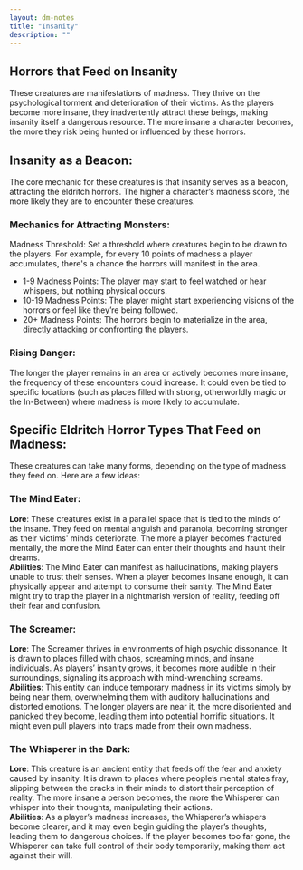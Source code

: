 ```yaml
---
layout: dm-notes
title: "Insanity"
description: ""
---
```


## Horrors that Feed on Insanity
These creatures are manifestations of madness. They thrive on the psychological torment and deterioration of their victims. As the players become more insane, they inadvertently attract these beings, making insanity itself a dangerous resource. The more insane a character becomes, the more they risk being hunted or influenced by these horrors.

## Insanity as a Beacon:
The core mechanic for these creatures is that insanity serves as a beacon, attracting the eldritch horrors. The higher a character’s madness score, the more likely they are to encounter these creatures.

### Mechanics for Attracting Monsters:
Madness Threshold: Set a threshold where creatures begin to be drawn to the players. For example, for every 10 points of madness a player accumulates, there's a chance the horrors will manifest in the area.
* 1-9 Madness Points: The player may start to feel watched or hear whispers, but nothing physical occurs.
* 10-19 Madness Points: The player might start experiencing visions of the horrors or feel like they’re being followed.
* 20+ Madness Points: The horrors begin to materialize in the area, directly attacking or confronting the players.  
### Rising Danger:
The longer the player remains in an area or actively becomes more insane, the frequency of these encounters could increase. It could even be tied to specific locations (such as places filled with strong, otherworldly magic or the In-Between) where madness is more likely to accumulate.

## Specific Eldritch Horror Types That Feed on Madness:
These creatures can take many forms, depending on the type of madness they feed on. Here are a few ideas:

### The Mind Eater:
**Lore**: These creatures exist in a parallel space that is tied to the minds of the insane. They feed on mental anguish and paranoia, becoming stronger as their victims' minds deteriorate. The more a player becomes fractured mentally, the more the Mind Eater can enter their thoughts and haunt their dreams.  
**Abilities**: The Mind Eater can manifest as hallucinations, making players unable to trust their senses. When a player becomes insane enough, it can physically appear and attempt to consume their sanity. The Mind Eater might try to trap the player in a nightmarish version of reality, feeding off their fear and confusion.  
### The Screamer:
**Lore**: The Screamer thrives in environments of high psychic dissonance. It is drawn to places filled with chaos, screaming minds, and insane individuals. As players’ insanity grows, it becomes more audible in their surroundings, signaling its approach with mind-wrenching screams.  
**Abilities**: This entity can induce temporary madness in its victims simply by being near them, overwhelming them with auditory hallucinations and distorted emotions. The longer players are near it, the more disoriented and panicked they become, leading them into potential horrific situations. It might even pull players into traps made from their own madness.  
### The Whisperer in the Dark:
**Lore**: This creature is an ancient entity that feeds off the fear and anxiety caused by insanity. It is drawn to places where people’s mental states fray, slipping between the cracks in their minds to distort their perception of reality. The more insane a person becomes, the more the Whisperer can whisper into their thoughts, manipulating their actions.  
**Abilities**: As a player’s madness increases, the Whisperer’s whispers become clearer, and it may even begin guiding the player’s thoughts, leading them to dangerous choices. If the player becomes too far gone, the Whisperer can take full control of their body temporarily, making them act against their will.
